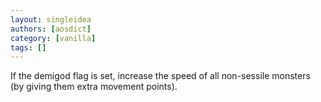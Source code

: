 ```yaml
---
layout: singleidea
authors: [aosdict]
category: [vanilla]
tags: []
---
```

If the demigod flag is set, increase the speed of all non-sessile monsters (by giving them extra movement points).
